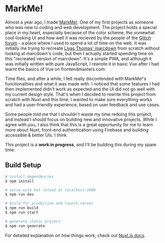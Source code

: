 # MarkMe!

Almost a year ago, I made [MarkMe!](https://markme.glitch.me). One of my first projects as someone who was new to coding and web development. The project holds a special place in my heart, especially because of the color scheme, the somewhat cool-looking UI and how well it was recieved by the people of the [Glitch forum](https://support.glitch.com) - a place where I used to spend a lot of time on the web. It was initially me trying to recreate [Liyas Thomas' marcdown](https://github.com/liyasthomas/marcdown) from scratch without looking at marcdown's code, but then I actually started spending time on this "recreated version of marcdown". It's a simple PWA, and although it was initially written with pure JavaScript, I rewrote it in basic Vue after I had learnt the basics of Vue on frontendmasters.com. 

Time flies, and after a while, I felt really discontended with MarkMe!'s functionalities and what it was made with. I noticed that some features I had then implemented didn't work as expected and the UI did not go well with my current design style. That's when I decided to rewrite this project from scratch with Nuxt and this time, I wanted to make sure everything works and had a user-friendly experience, based on user feedback and use cases. 

Some people told me that I shouldn't waste my time redoing this project, and instead I should focus on building new and innovative projects. While I agree with you, I also think that this is a great opportunity for me to learn more about Nuxt, front-end authentication using Firebase and building accessible & better UIs. I think

This project is a **work in progress**, and I'll be building this during my spare time.
## Build Setup

```bash
# install dependencies
$ npm install

# serve with hot reload at localhost:3000
$ npm run dev

# build for production and launch server
$ npm run build
$ npm run start

# generate static project
$ npm run generate
```

For detailed explanation on how things work, check out [Nuxt.js docs](https://nuxtjs.org).
